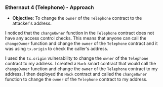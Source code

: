 ### Ethernaut 4 (Telephone) - Approach

- **Objective**: To change the `owner` of the `Telephone` contract to the attacker's address.

I noticed that the `changeOwner` function in the `Telephone` contract does not have any access control checks. This means that anyone can call the `changeOwner` function and change the `owner` of the `Telephone` contract and it was using `tx.origin` to check the caller's address.

I used the `tx.origin` vulnerability to change the `owner` of the `Telephone` contract to my address. I created a `Hack` smart contract that would call the `changeOwner` function and change the `owner` of the `Telephone` contract to my address. I then deployed the `Hack` contract and called the `changeOwner` function to change the `owner` of the `Telephone` contract to my address.